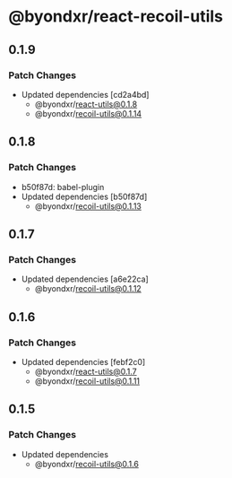 # @byondxr/react-recoil-utils

## 0.1.9

### Patch Changes

- Updated dependencies [cd2a4bd]
  - @byondxr/react-utils@0.1.8
  - @byondxr/recoil-utils@0.1.14

## 0.1.8

### Patch Changes

- b50f87d: babel-plugin
- Updated dependencies [b50f87d]
  - @byondxr/recoil-utils@0.1.13

## 0.1.7

### Patch Changes

- Updated dependencies [a6e22ca]
  - @byondxr/recoil-utils@0.1.12

## 0.1.6

### Patch Changes

- Updated dependencies [febf2c0]
  - @byondxr/react-utils@0.1.7
  - @byondxr/recoil-utils@0.1.11

## 0.1.5

### Patch Changes

- Updated dependencies
  - @byondxr/recoil-utils@0.1.6
